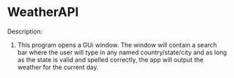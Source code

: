 # WeatherAPI

Description: 
1. This program opens a GUi window. The window will contain a search bar where the user will type in any named country/state/city and as long as the state is valid and spelled correctly, the app will output the weather for the current day.

